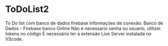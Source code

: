 # ToDoList2
To Do list com banco de dados firebase
Informações de conexão:
  Banco de Dados - Firebase
  banco Online
  Não é necessario senha ou usuario, utilizei tokens no código
  É necessário ter a extensão Live Server instalada no VScode.
  
